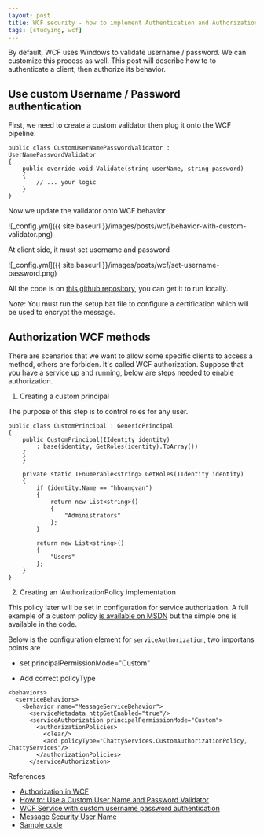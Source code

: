 ```yaml
---
layout: post
title: WCF security - how to implement Authentication and Authorization
tags: [studying, wcf]
---
```


By default, WCF uses Windows to validate username / password. We can customize this process as well.
This post will describe how to to authenticate a client, then authorize its behavior.

## Use custom Username / Password authentication

First, we need to create a custom validator then plug it onto the WCF pipeline.

```
public class CustomUserNamePasswordValidator : UserNamePasswordValidator
{
	public override void Validate(string userName, string password)
	{
		// ... your logic
	}
}
```

Now we update the validator onto WCF behavior

![_config.yml]({{ site.baseurl }}/images/posts/wcf/behavior-with-custom-validator.png)

At client side, it must set username and password

![_config.yml]({{ site.baseurl }}/images/posts/wcf/set-username-password.png)

All the code is on [this github repository][1], you can get it to run locally.

*Note:* You must run the setup.bat file to configure a certification which will be used to encrypt the message.

## Authorization WCF methods

There are scenarios that we want to allow some specific clients to access a method, others are forbiden.
It's called WCF authorization. Suppose that you have a service up and running, below are steps needed to enable authorization.

1. Creating a custom principal

The purpose of this step is to control roles for any user.

```
public class CustomPrincipal : GenericPrincipal
{
	public CustomPrincipal(IIdentity identity)
		: base(identity, GetRoles(identity).ToArray())
	{
	}

	private static IEnumerable<string> GetRoles(IIdentity identity)
	{
		if (identity.Name == "hhoangvan")
		{
			return new List<string>()
			{
				"Administrators"
			};
		}

		return new List<string>()
		{
			"Users"
		};
	}
}
```

2. Creating an IAuthorizationPolicy implementation

This policy later will be set in configuration for service authorization.
A full example of a custom policy [is available on MSDN][5] but the simple one is available in the code.

Below is the configuration element for `serviceAuthorization`, two importans points are

- set principalPermissionMode="Custom"

- Add correct policyType

```
<behaviors>
  <serviceBehaviors>
	<behavior name="MessageServiceBehavior">
	  <serviceMetadata httpGetEnabled="true"/>
	  <serviceAuthorization principalPermissionMode="Custom">
		<authorizationPolicies>
		  <clear/>
		  <add policyType="ChattyServices.CustomAuthorizationPolicy, ChattyServices"/>
		</authorizationPolicies>
	  </serviceAuthorization>
```


References

- [Authorization in WCF][6]
- [How to: Use a Custom User Name and Password Validator][2]
- [WCF Service with custom username password authentication][3]
- [Message Security User Name][4]
- [Sample code][1]

[1]: https://github.com/juanonsoftware/70-487/tree/master/ChattyApp
[2]: https://msdn.microsoft.com/en-us/library/aa702565(v=vs.110).aspx
[3]: http://www.codeproject.com/Articles/96028/WCF-Service-with-custom-username-password-authenti
[4]: https://msdn.microsoft.com/en-us/library/ms752233(v=vs.110).aspx
[5]: https://msdn.microsoft.com/en-us/library/ms729794(v=vs.110).aspx
[6]: https://msdn.microsoft.com/en-us/library/ms733071(v=vs.110).aspx